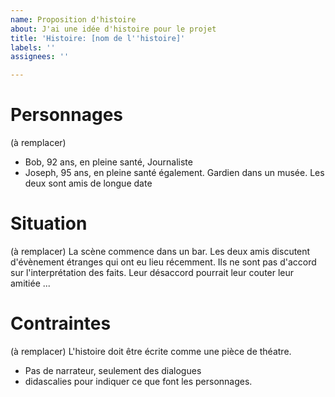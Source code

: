 ```yaml
---
name: Proposition d'histoire
about: J'ai une idée d'histoire pour le projet
title: 'Histoire: [nom de l''histoire]'
labels: ''
assignees: ''

---
```


# Personnages

(à remplacer)
- Bob, 92 ans, en pleine santé, Journaliste
- Joseph, 95 ans, en pleine santé également. Gardien dans un musée.
Les deux sont amis de longue date

# Situation

(à remplacer)
La scène commence dans un bar.
Les deux amis discutent d'évènement étranges qui ont eu lieu récemment.
Ils ne sont pas d'accord sur l'interprétation des faits.
Leur désaccord pourrait leur couter leur amitiée ...

# Contraintes

(à remplacer)
L'histoire doit être écrite comme une pièce de théatre.
- Pas de narrateur, seulement des dialogues
- didascalies pour indiquer ce que font les personnages.
